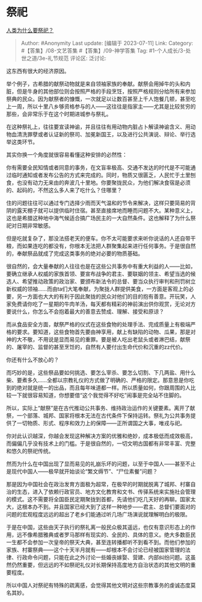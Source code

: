 # 祭祀
[人类为什么要祭祀？](https://www.zhihu.com/question/20440782/answer/3112908916)

> Author: #Anonymity
> Last update: [编辑于 2023-07-11]
> Link:
> Category: #【答集】/08-文艺答集 #【答集】/09-神学答集
> Tag:  #1-个人成长/3-处世之道/3e-礼节规范
> 评论区:
> 泛讨论:

这东西有很大的经济原因。

举个例子，古希腊的献祭动物就是来自领袖家族的奉献。献祭会用掉牛的头和内脏，但是牛身的其他部位则会按照严格的手段烹饪，按照严格规则分给所有来参加祭典的民众。因为献祭者的慷慨，一次就足以让数百甚至上千人饱餐几顿，甚至吃上一周，所以十里八乡够资格参与的人——这往往是指家主——尤其是比较贫穷的那些，会非常乐于在这个时期进城参与祭礼。

在这种祭礼上，往往要宣读神谕，并且往往有用动物内脏占卜解读神谕含义、用动物血清洗罪孽或者认证新的祭司、加冕新国王，以及进行公共演说、辩论、举行选举这类环节。

其实你换一个角度就很容易看懂这种安排的必然性：

你有需要全民知情或者同意的事务，在文盲率极高、交通不发达的时代是不可能通过临时通知或者发布公告的方式来完成的。同时，物质又很匮乏，人民忙于土里刨食，也没有动力无来由的奔波几十里地。你要聚拢民众，为他们解决食宿是必须的、起码的，不然这么多人来了吃什么？住哪里？

住的问题往往可以通过专门选择少雨而天气温和的节令来解决，这样只要简易的背阴的露天棚子就可以提供临时住宿。甚至直接席地而睡而问题不大。某种意义上，这也是希腊这种地中海气候适合搞广场民主的一大自然条件。这也解释了为什么祭祀对日期非常敏感。

但是吃就复杂了，那没法搭老天的便车。你不太可能要求来听你说话的人还自带干粮，而如果连吃的都没有，你根本无法把人群聚集起来进行任何事务。于是很自然的，奉献祭品就成了完成这类事务的绝对必要的物质基础。

很自然的，会大量奉献的人往往也是在这些公共事务中有重大利益的人——比如，要确立继承人权威的家族首领、要宣布战争的君主、要联姻的领主、希望当选的候选人、希望推动政策的政治家、要颁布新法令的总督、要当众执行审判和刑罚树立新权威的领袖……而由ta们大笔奉献，为聚拢人群提供美食，一方面是客观上的必要，另一方面也大大的有利于因此聚拢的民众对他们的目的抱有善意。开玩笑，人家免费请你吃了一星期的牛肉羊汤，每天都有精彩的神前演出供你观赏，无论对方要说什么，你怎么不会抱着最大的善意去赞成、理解、接受和原谅？

而从食品安全方面，献祭严格的仪式在这些食物的处理手法、完成质量上有极端严格的要求。要知道，这些食物首先要由神享用，献上有缺陷的动物、瓜果，那是对神的大不敬，不用说是显而易见的重罪。要是被人吃出老鼠头或者淋巴结，献祭的、屠宰的、监督的甚至烹饪的，自然有人要付出生命代价和沉重的zz代价。

你还有什么不放心的？

而巧妙的是，这些祭品要如何挑选、要怎么宰杀、要怎么切割、下几两盐、用什么柴、要煮多久……全都以宗教礼仪的方式做了明确的、严格的限定。那意思是你吃到的绝对就是统一的出品，而且每年味道都一样。所以质量如何，你跟周围的人比较一下就很容易知道，你想要借“这个我觉得不好吃”闹事是完全站不住脚的。

所以，实际上“献祭”是在古代推动公共事务、维持政治运作的关键要素。离开了献祭，一个部落、城邦、国家将根本无法在古代条件下保持运转。祭礼为公共事务提供了一切物质、形式、程序和效力上的保障——正所谓国之大事，唯戎与祀。

你对此认识越深，你越会发现这种解决方案的优雅和绝妙，成本极低而成效极高，而偏偏几乎没有技术上的门槛。于是很自然的，一切文明古国都有非常丰富、完整和悠久的祭祀传统。

然而为什么在中国出现了显而易见的礼崩乐坏的问题，以至于中国人——甚至不止是现代中国人——极早就开始谈论“繁文缛节”、“尸位素餐”问题？

那是因为中国社会在政治发育方面极为超常，在极早的时期就脱离了城邦、村寨自治的生态，进入了依赖行政官员、地方文化教育和文书、传驿系统来实施社会管理的模式。这不需要将全国臣民定期聚拢到首都，先请他们吃几天好的再聊。国家太大，这根本办不到。并且国家已经大到了这样一种地步——君主、总督们要面对的问题的宏观程度远远的超出了老乡们能通过听几场广场演说就理解明白的极限。

于是在中国，这些由天子执行的祭礼离一般民众极其遥远，也仅有意识形态上的作用，远不像希腊雅典或者罗马那样有现实的、全民的、具体的意义。绝大多数臣民一生都不会参加一次皇帝的祭天大典，甚至连转播都听不到看不到。而他们参加的家族、村寨祭典——这个十天半月就有——却根本不会讨论已经被国家管理的法律、行政命令问题，只能在此之外讨论一些婚丧嫁娶、营建、内部纠纷问题。这虽然仍然重要，但远远的不如祭祀礼仪对长期保持高度地方自治状态的其他文明的重要程度。

所以中国人对祭祀有特殊的疏离感，会觉得其他文明对这些宗教事务的虔诚态度莫名其妙。

